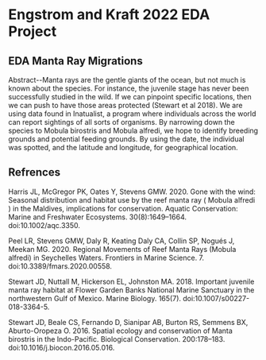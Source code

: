 # Engstrom and Kraft 2022 EDA Project

## EDA Manta Ray Migrations

Abstract--Manta rays are the gentle giants of the ocean, but not much is known about the species. For instance, the juvenile stage has never been successfully studied in the wild. If we can pinpoint specific locations, then we can push to have those areas protected (Stewart et al 2018). We are using data found in Inatualist, a program where individuals across the world can report sightings of all sorts of organisms. By narrowing down the species to Mobula birostris and Mobula alfredi, we hope to identify breeding grounds and potential feeding grounds. By using the date, the individual was spotted, and the latitude and longitude, for geographical location. 

## Refrences

Harris JL, McGregor PK, Oates Y, Stevens GMW. 2020. Gone with the wind: Seasonal distribution and habitat use by the reef manta ray ( Mobula alfredi ) in the Maldives, implications for conservation. Aquatic Conservation: Marine and Freshwater Ecosystems. 30(8):1649–1664. doi:10.1002/aqc.3350. 

 Peel LR, Stevens GMW, Daly R, Keating Daly CA, Collin SP, Nogués J, Meekan MG. 2020. Regional Movements of Reef Manta Rays (Mobula alfredi) in Seychelles Waters. Frontiers in Marine Science. 7. doi:10.3389/fmars.2020.00558.

Stewart JD, Nuttall M, Hickerson EL, Johnston MA. 2018. Important juvenile manta ray habitat at Flower Garden Banks National Marine Sanctuary in the northwestern Gulf of Mexico. Marine Biology. 165(7). doi:10.1007/s00227-018-3364-5. 
 
Stewart JD, Beale CS, Fernando D, Sianipar AB, Burton RS, Semmens BX, Aburto-Oropeza O. 2016. Spatial ecology and conservation of Manta birostris in the Indo-Pacific. Biological Conservation. 200:178–183. doi:10.1016/j.biocon.2016.05.016.
